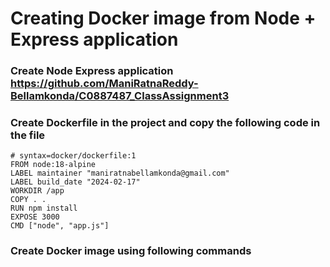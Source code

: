 # Creating Docker image from Node + Express application 
### Create Node Express application https://github.com/ManiRatnaReddy-Bellamkonda/C0887487_ClassAssignment3

### Create Dockerfile in the project and copy the following code in the file
```
# syntax=docker/dockerfile:1
FROM node:18-alpine
LABEL maintainer "maniratnabellamkonda@gmail.com"
LABEL build_date "2024-02-17"
WORKDIR /app
COPY . .
RUN npm install
EXPOSE 3000
CMD ["node", "app.js"]
```

### Create Docker image using following commands

